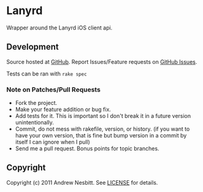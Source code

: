 # Lanyrd

Wrapper around the Lanyrd iOS client api.

## Development

Source hosted at [GitHub](http://github.com/andrew/lanyrd).
Report Issues/Feature requests on [GitHub Issues](http://github.com/andrew/lanyrd/issues).

Tests can be ran with `rake spec`

### Note on Patches/Pull Requests

 * Fork the project.
 * Make your feature addition or bug fix.
 * Add tests for it. This is important so I don't break it in a
   future version unintentionally.
 * Commit, do not mess with rakefile, version, or history.
   (if you want to have your own version, that is fine but bump version in a commit by itself I can ignore when I pull)
 * Send me a pull request. Bonus points for topic branches.

## Copyright

Copyright (c) 2011 Andrew Nesbitt. See [LICENSE](https://github.com/andrew/lanyrd/blob/master/LICENSE) for details.
